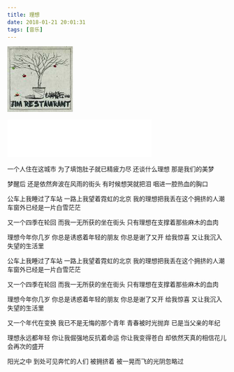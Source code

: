 ```yaml
---
title: 理想
date: 2018-01-21 20:01:31
tags: [音乐]
---
```

![理想](https://raw.githubusercontent.com/gaobingzhi/Blog-Back-Up/master/musicPhotos/dreams.jpg)

<iframe frameborder="no" border="0" marginwidth="0" marginheight="0" width=330 height=86 src="//music.163.com/outchain/player?type=2&id=29567189&auto=1&height=66"></iframe>

一个人住在这城市
为了填饱肚子就已精疲力尽
还谈什么理想
那是我们的美梦
<!-- more -->
梦醒后 还是依然奔波在风雨的街头
有时候想哭就把泪 咽进一腔热血的胸口

公车上我睡过了车站
一路上我望着霓虹的北京
我的理想把我丢在这个拥挤的人潮
车窗外已经是一片白雪茫茫

又一个四季在轮回
而我一无所获的坐在街头
只有理想在支撑着那些麻木的血肉

理想今年你几岁
你总是诱惑着年轻的朋友
你总是谢了又开 给我惊喜
又让我沉入失望的生活里

公车上我睡过了车站
一路上我望着霓虹的北京
我的理想把我丢在这个拥挤的人潮
车窗外已经是一片白雪茫茫

又一个四季在轮回
而我一无所获的坐在街头
只有理想在支撑着那些麻木的血肉

理想今年你几岁
你总是诱惑着年轻的朋友
你总是谢了又开 给我惊喜
又让我沉入失望的生活里

又一个年代在变换
我已不是无悔的那个青年
青春被时光抛弃
已是当父亲的年纪

理想永远都年轻
你让我倔强地反抗着命运
你让我变得苍白
却依然天真的相信花儿会再次的盛开

阳光之中 到处可见奔忙的人们
被拥挤着 被一晃而飞的光阴忽略过